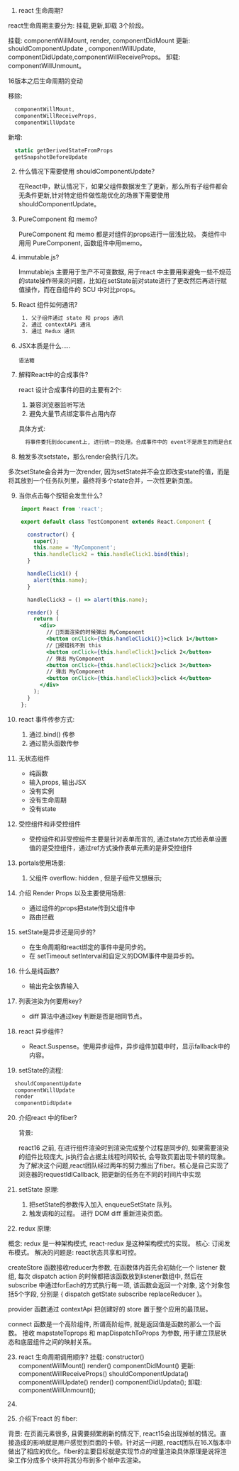 1. react 生命周期?

  react生命周期主要分为: 挂载,更新,卸载 3个阶段。

  挂载: componentWillMount, render, componentDidMount
  更新: shouldComponentUpdate , componentWillUpdate, componentDidUpdate,componentWillReceiveProps。
  卸载: componentWillUnmount。

  16版本之后生命周期的变动

  移除:

  ```js
    componentWillMount,
    componentWillReceiveProps,
    componentWillUpdate
  ```

  新增:

  ```js
    static getDerivedStateFromProps
    getSnapshotBeforeUpdate
  ```


2. 什么情况下需要使用 shouldComponentUpdate?

    在React中，默认情况下，如果父组件数据发生了更新，那么所有子组件都会无条件更新,针对特定组件做性能优化的场景下需要使用 shouldComponentUpdate。 

3. PureComponent 和 memo? 

   PureComponent 和 memo 都是对组件的props进行一层浅比较。 类组件中用用 PureComponent, 函数组件中用memo。 

4. immutable.js?

   Immutablejs 主要用于生产不可变数据, 用于react 中主要用来避免一些不规范的state操作带来的问题，比如在setState前对state进行了更改然后再进行赋值操作，而在自组件的 SCU 中对比props。

5. React 组件如何通讯? 

   ```bash
    1. 父子组件通过 state 和 props 通讯
    2. 通过 contextAPi 通讯
    3. 通过 Redux 通讯
   ```

6. JSX本质是什么..... 

    ```
    语法糖
    ```

7. 解释React中的合成事件? 

    react 设计合成事件的目的主要有2个:

      1. 兼容浏览器监听写法 
      2. 避免大量节点绑定事件占用内存 
    
    具体方式: 

    ```bash
      将事件委托到document上, 进行统一的处理。合成事件中的 event不是原生的而是合成事件对象。
    ```

8. 触发多次setstate，那么render会执行几次。
   
  多次setState会合并为一次render, 因为setState并不会立即改变state的值，而是将其放到一个任务队列里，最终将多个state合并，一次性更新页面。

9. 当你点击每个按钮会发生什么?

  ```jsx
      import React from 'react';

      export default class TestComponent extends React.Component {

        constructor() {
          super();
          this.name = 'MyComponent';
          this.handleClick2 = this.handleClick1.bind(this);
        }

        handleClick1() {
          alert(this.name);
        }

        handleClick3 = () => alert(this.name);

        render() {
          return (
            <div>
              // 页面渲染的时候弹出 MyComponent
              <button onClick={this.handleClick1()}>click 1</button>
              // 报错找不到 this
              <button onClick={this.handleClick1}>click 2</button>
              // 弹出 MyComponent
              <button onClick={this.handleClick2}>click 3</button>
              // 弹出 MyComponent
              <button onClick={this.handleClick3}>click 4</button>
            </div>
          );
        }
      };
  ```


10. react 事件传参方式:

    1. 通过.bind() 传参
    2. 通过箭头函数传参

11. 无状态组件

    - 纯函数
    - 输入props, 输出JSX
    - 没有实例
    - 没有生命周期
    - 没有state
    
12. 受控组件和非受控组件

    - 受控组件和非受控组件主要是针对表单而言的, 通过state方式给表单设置值的是受控组件，通过ref方式操作表单元素的是非受控组件

13. portals使用场景:
    1. 父组件 overflow: hidden , 但是子组件又想展示;

14. 介绍 Render Props 以及主要使用场景:

    - 通过组件的props把state传到父组件中 
    - 路由拦截

15. setState是异步还是同步的? 
      - 在生命周期和react绑定的事件中是同步的。
      - 在 setTimeout setInterval和自定义的DOM事件中是异步的。

16. 什么是纯函数? 
    - 输出完全依靠输入

17. 列表渲染为何要用key? 
    - diff 算法中通过key 判断是否是相同节点。

18. react 异步组件? 
    - React.Suspense。使用异步组件，异步组件加载中时，显示fallback中的内容。

19. setState的流程:

  ```jsx
    shouldComponentUpdate
    componentWillUpdate
    render
    componentDidUpdate
  ``` 

20. 介绍react 中的fiber? 

    背景:

    react16 之前, 在进行组件渲染时到渲染完成整个过程是同步的, 如果需要渲染的组件比较庞大, js执行会占据主线程时间较长, 会导致页面出现卡顿的现象。为了解决这个问题,react团队经过两年的努力推出了fiber。核心是自己实现了浏览器的requestIdlCallback, 把更新的任务在不同的时间片中实现

21. setState 原理:  

    1. 把setState的参数传入加入 enqueueSetState 队列。
    2. 触发调和的过程。 进行 DOM diff 重新渲染页面。

22. redux 原理:

  概念:  redux 是一种架构模式, react-redux 是这种架构模式的实现。
  核心:  订阅发布模式。
  解决的问题是:  react状态共享和可控。

  createStore 函数接收reducer为参数, 在函数体内首先会初始化一个 listener 数组, 每次 dispatch action 的时候都把该函数放到listener数组中, 然后在subscribe 中通过forEach的方式执行每一项, 该函数会返回一个对象, 这个对象包括5个字段, 分别是 { dispatch getState subscribe replaceReducer }。

  provider 函数通过 contextApi 把创建好的 store 置于整个应用的最顶层。

  connect 函数是一个高阶组件, 所谓高阶组件, 就是返回值是函数的那么一个函数。
  接收 mapstateToprops 和 mapDispatchToProps 为参数, 用于建立顶层状态和底层组件之间的映射关系。

23. react 生命周期调用顺序?
    挂载: 
      constructor()  
      componentWillMount() 
      render() 
      componentDidMount()
    更新:
      componentWillReceiveProps()
      shouldComponentUpdata()
      componentWillUpdate()
      render()
      componentDidUpdata();
    卸载:
      componentWillUnmount();

24. 






    






    




















    














  

   
  











1. 介绍下react 的 fiber:

  背景:
    在页面元素很多, 且需要频繁刷新的情况下, react15会出现掉帧的情况。直接造成的影响就是用户感觉到页面的卡顿。针对这一问题, react团队在16.X版本中做出了相应的优化。fiber的主要目标就是实现节点的增量渲染具体原理是说将渲染工作分成多个块并将其分布到多个帧中去渲染。 





    
   
